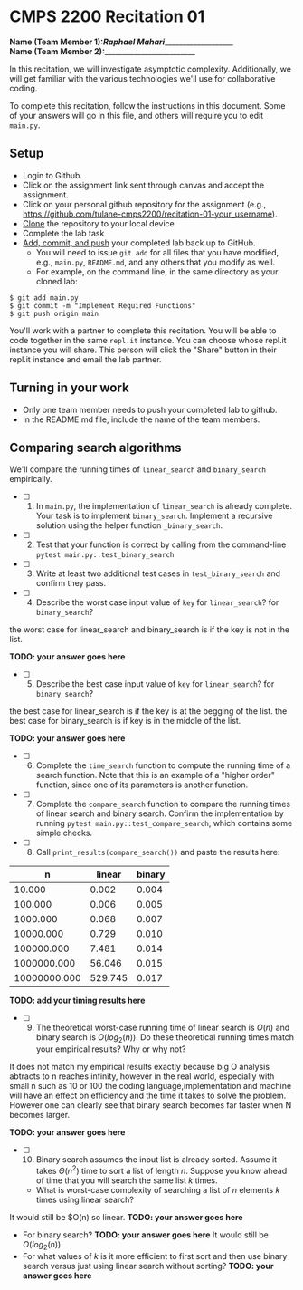 # CMPS 2200  Recitation 01

**Name (Team Member 1):**___Raphael Mahari______________________  
**Name (Team Member 2):**_________________________

In this recitation, we will investigate asymptotic complexity. Additionally, we will get familiar with the various technologies we'll use for collaborative coding.

To complete this recitation, follow the instructions in this document. Some of your answers will go in this file, and others will require you to edit `main.py`.


## Setup
- Login to Github.
- Click on the assignment link sent through canvas and accept the assignment.
- Click on your personal github repository for the assignment (e.g., https://github.com/tulane-cmps2200/recitation-01-your_username).
- [Clone](https://docs.github.com/en/github/creating-cloning-and-archiving-repositories/cloning-a-repository-from-github/cloning-a-repository) the repository to your local device
- Complete the lab task 
- [Add, commit, and push](https://docs.github.com/en/github/managing-files-in-a-repository/managing-files-using-the-command-line/adding-a-file-to-a-repository-using-the-command-line) your completed lab back up to GitHub. 
  - You will need to issue `git add` for all files that you have modified, e.g., `main.py`, `README.md`, and any others that you modify as well.
  - For example, on the command line, in the same directory as your cloned lab:
```
$ git add main.py
$ git commit -m "Implement Required Functions"
$ git push origin main
```

You'll work with a partner to complete this recitation. You will be able to code together in the same `repl.it` instance. You can choose whose repl.it instance you will share. This person will click the "Share" button in their repl.it instance and email the lab partner.

## Turning in your work
- Only one team member needs to push your completed lab to github. 
- In the README.md file, include the name of the team members.


## Comparing search algorithms

We'll compare the running times of `linear_search` and `binary_search` empirically.

- [ ] 1. In `main.py`, the implementation of `linear_search` is already complete. Your task is to implement `binary_search`. Implement a recursive solution using the helper function `_binary_search`. 

- [ ] 2. Test that your function is correct by calling from the command-line `pytest main.py::test_binary_search`

- [ ] 3. Write at least two additional test cases in `test_binary_search` and confirm they pass.

- [ ] 4. Describe the worst case input value of `key` for `linear_search`? for `binary_search`? 

the worst case for linear_search and binary_search is if the key is not in the list.

**TODO: your answer goes here**

- [ ] 5. Describe the best case input value of `key` for `linear_search`? for `binary_search`? 

the best case for linear_search is if the key is at the begging of the list.
the best case for binary_search is if key is in the middle of the list. 

**TODO: your answer goes here**

- [ ] 6. Complete the `time_search` function to compute the running time of a search function. Note that this is an example of a "higher order" function, since one of its parameters is another function.

- [ ] 7. Complete the `compare_search` function to compare the running times of linear search and binary search. Confirm the implementation by running `pytest main.py::test_compare_search`, which contains some simple checks.

- [ ] 8. Call `print_results(compare_search())` and paste the results here:

|            n |   linear |   binary |
|--------------|----------|----------|
|       10.000 |    0.002 |    0.004 |
|      100.000 |    0.006 |    0.005 |
|     1000.000 |    0.068 |    0.007 |
|    10000.000 |    0.729 |    0.010 |
|   100000.000 |    7.481 |    0.014 |
|  1000000.000 |   56.046 |    0.015 |
| 10000000.000 |  529.745 |    0.017 |

**TODO: add your timing results here**

- [ ] 9. The theoretical worst-case running time of linear search is $O(n)$ and binary search is $O(log_2(n))$. Do these theoretical running times match your empirical results? Why or why not?

It does not match my empirical results exactly because big O analysis abtracts to n reaches infinity, however in the real world, especially with small n such as 10 or 100 the coding language,implementation and machine will have an effect on efficiency and the time it takes to solve the problem. However one can clearly see that  binary search becomes far faster when N becomes larger. 

**TODO: your answer goes here**

- [ ] 10. Binary search assumes the input list is already sorted. Assume it takes $\Theta(n^2)$ time to sort a list of length $n$. Suppose you know ahead of time that you will search the same list $k$ times. 
  + What is worst-case complexity of searching a list of $n$ elements $k$ times using linear search? 

It would still be $O(n) so linear.  **TODO: your answer goes here**
  + For binary search? **TODO: your answer goes here**
 It would still be $O(log_2(n))$.
  + For what values of $k$ is it more efficient to first sort and then use binary search versus just using linear search without sorting? **TODO: your answer goes here**

